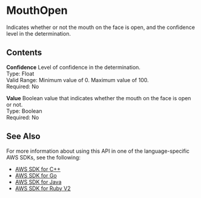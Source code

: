 # MouthOpen<a name="API_MouthOpen"></a>

Indicates whether or not the mouth on the face is open, and the confidence level in the determination\.

## Contents<a name="API_MouthOpen_Contents"></a>

 **Confidence**   <a name="rekognition-Type-MouthOpen-Confidence"></a>
Level of confidence in the determination\.  
Type: Float  
Valid Range: Minimum value of 0\. Maximum value of 100\.  
Required: No

 **Value**   <a name="rekognition-Type-MouthOpen-Value"></a>
Boolean value that indicates whether the mouth on the face is open or not\.  
Type: Boolean  
Required: No

## See Also<a name="API_MouthOpen_SeeAlso"></a>

For more information about using this API in one of the language\-specific AWS SDKs, see the following:
+  [AWS SDK for C\+\+](https://docs.aws.amazon.com/goto/SdkForCpp/rekognition-2016-06-27/MouthOpen) 
+  [AWS SDK for Go](https://docs.aws.amazon.com/goto/SdkForGoV1/rekognition-2016-06-27/MouthOpen) 
+  [AWS SDK for Java](https://docs.aws.amazon.com/goto/SdkForJava/rekognition-2016-06-27/MouthOpen) 
+  [AWS SDK for Ruby V2](https://docs.aws.amazon.com/goto/SdkForRubyV2/rekognition-2016-06-27/MouthOpen) 